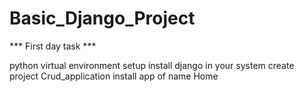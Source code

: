 # Basic_Django_Project

*** First day task ***

python virtual environment setup
install django in your system 
create project Crud_application
install app of name Home 